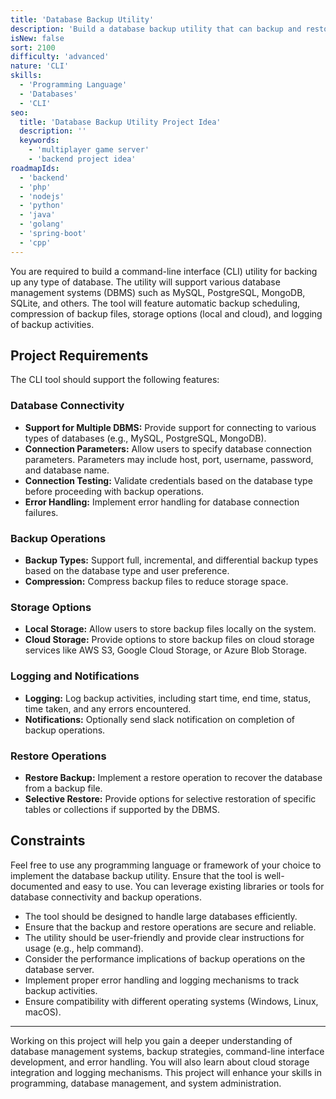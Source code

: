 ```yaml
---
title: 'Database Backup Utility'
description: 'Build a database backup utility that can backup and restore any DB'
isNew: false
sort: 2100
difficulty: 'advanced'
nature: 'CLI'
skills:
  - 'Programming Language'
  - 'Databases'
  - 'CLI'
seo:
  title: 'Database Backup Utility Project Idea'
  description: ''
  keywords:
    - 'multiplayer game server'
    - 'backend project idea'
roadmapIds:
  - 'backend'
  - 'php'
  - 'nodejs'
  - 'python'
  - 'java'
  - 'golang'
  - 'spring-boot'
  - 'cpp'
---
```


You are required to build a command-line interface (CLI) utility for backing up any type of database. The utility will support various database management systems (DBMS) such as MySQL, PostgreSQL, MongoDB, SQLite, and others. The tool will feature automatic backup scheduling, compression of backup files, storage options (local and cloud), and logging of backup activities.

## Project Requirements

The CLI tool should support the following features:

### Database Connectivity

- **Support for Multiple DBMS:** Provide support for connecting to various types of databases (e.g., MySQL, PostgreSQL, MongoDB).
- **Connection Parameters:** Allow users to specify database connection parameters. Parameters may include host, port, username, password, and database name.
- **Connection Testing:** Validate credentials based on the database type before proceeding with backup operations.
- **Error Handling:** Implement error handling for database connection failures.

### Backup Operations

- **Backup Types:** Support full, incremental, and differential backup types based on the database type and user preference.
- **Compression:** Compress backup files to reduce storage space.

### Storage Options

- **Local Storage:** Allow users to store backup files locally on the system.
- **Cloud Storage:** Provide options to store backup files on cloud storage services like AWS S3, Google Cloud Storage, or Azure Blob Storage.

### Logging and Notifications

- **Logging:** Log backup activities, including start time, end time, status, time taken, and any errors encountered.
- **Notifications:** Optionally send slack notification on completion of backup operations.

### Restore Operations

- **Restore Backup:** Implement a restore operation to recover the database from a backup file.
- **Selective Restore:** Provide options for selective restoration of specific tables or collections if supported by the DBMS.

## Constraints

Feel free to use any programming language or framework of your choice to implement the database backup utility. Ensure that the tool is well-documented and easy to use. You can leverage existing libraries or tools for database connectivity and backup operations.

- The tool should be designed to handle large databases efficiently.
- Ensure that the backup and restore operations are secure and reliable.
- The utility should be user-friendly and provide clear instructions for usage (e.g., help command).
- Consider the performance implications of backup operations on the database server.
- Implement proper error handling and logging mechanisms to track backup activities.
- Ensure compatibility with different operating systems (Windows, Linux, macOS).


<hr />

Working on this project will help you gain a deeper understanding of database management systems, backup strategies, command-line interface development, and error handling. You will also learn about cloud storage integration and logging mechanisms. This project will enhance your skills in programming, database management, and system administration.

